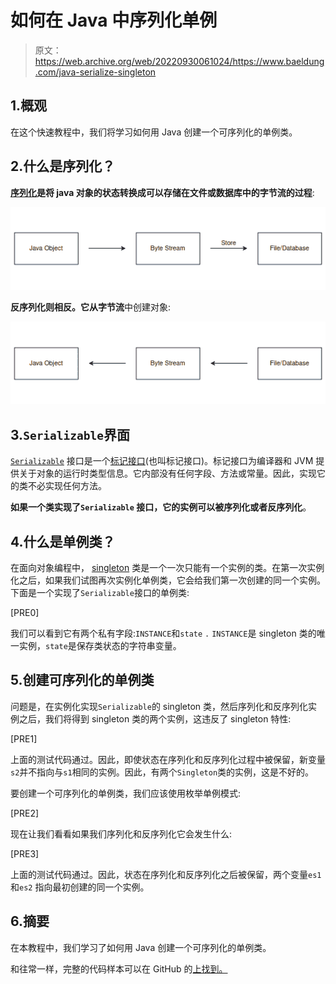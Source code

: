# 如何在 Java 中序列化单例

> 原文：<https://web.archive.org/web/20220930061024/https://www.baeldung.com/java-serialize-singleton>

## 1.概观

在这个快速教程中，我们将学习如何用 Java 创建一个可序列化的单例类。

## 2.什么是序列化？

**[序列化](/web/20221128144643/https://www.baeldung.com/java-serialization)是将 java 对象的状态转换成可以存储在文件或数据库中的字节流的过程**:

[![Serialization](img/f2799b28c1c53d0d852ff11830eddb1e.png)](/web/20221128144643/https://www.baeldung.com/wp-content/uploads/2022/11/Serialization.png)

**反序列化则相反。它从字节流**中创建对象:

[![Deserialization](img/7b87d48c63428fb1f32cbeecf6df3759.png)](/web/20221128144643/https://www.baeldung.com/wp-content/uploads/2022/11/Deserialization.png)

## 3.`Serializable`界面

[`Serializable`](https://web.archive.org/web/20221128144643/https://docs.oracle.com/javase/7/docs/api/java/io/Serializable.html) 接口是一个[标记接口](/web/20221128144643/https://www.baeldung.com/java-marker-interfaces)(也叫标记接口)。标记接口为编译器和 JVM 提供关于对象的运行时类型信息。它内部没有任何字段、方法或常量。因此，实现它的类不必实现任何方法。

**如果一个类实现了`Serializable` 接口，它的实例可以被序列化或者反序列化**。

## 4.什么是单例类？

在面向对象编程中， [singleton](/web/20221128144643/https://www.baeldung.com/java-singleton) 类是一个一次只能有一个实例的类。在第一次实例化之后，如果我们试图再次实例化单例类，它会给我们第一次创建的同一个实例。下面是一个实现了`Serializable`接口的单例类:

[PRE0]

我们可以看到它有两个私有字段:`INSTANCE`和`state` `.` `INSTANCE`是 singleton 类的唯一实例，`state`是保存类状态的字符串变量。

## 5.创建可序列化的单例类

问题是，在实例化实现`Serializable`的 singleton 类，然后序列化和反序列化实例之后，我们将得到 singleton 类的两个实例，这违反了 singleton 特性:

[PRE1]

上面的测试代码通过。因此，即使状态在序列化和反序列化过程中被保留，新变量`s2`并不指向与`s1`相同的实例。因此，有两个`Singleton`类的实例，这是不好的。

要创建一个可序列化的单例类，我们应该使用枚举单例模式:

[PRE2]

现在让我们看看如果我们序列化和反序列化它会发生什么:

[PRE3]

上面的测试代码通过。因此，状态在序列化和反序列化之后被保留，两个变量`es1`和`es2` 指向最初创建的同一个实例。

## 6.摘要

在本教程中，我们学习了如何用 Java 创建一个可序列化的单例类。

和往常一样，完整的代码样本可以在 GitHub 的[上找到。](https://web.archive.org/web/20221128144643/https://github.com/eugenp/tutorials/tree/master/patterns-modules/design-patterns-singleton)